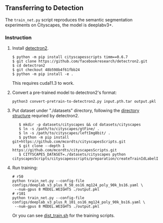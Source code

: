 
## Transferring to Detection

The `train_net.py` script reproduces the semantic segmentation experiments on Cityscapes, the model is deeplabv3+.

### Instruction

1. Install [detectron2](https://github.com/facebookresearch/detectron2/blob/master/INSTALL.md).
    ```
    $ python -m pip install cityscapesscripts timm==0.6.7
    $ git clone https://github.com/facebookresearch/detectron2.git
    $ cd detectron2
    $ git checkout 48b598b4f61fbb24
    $ python -m pip install -e .
    ```
    This requires cuda11.3 to work.

2. Convert a pre-trained model to detectron2's format:
   ```
   python3 convert-pretrain-to-detectron2.py input.pth.tar output.pkl
   ```

3. Put dataset under "./datasets" directory,
   following the [directory structure](https://github.com/facebookresearch/detectron2/tree/master/datasets)
	 requried by detectron2.
     ```
        $ mkdir -p datasets/cityscapes && cd datasets/cityscapes
        $ ln -s /path/to/cityscapes/gtFine/ .
        $ ln -s /path/to/cityscapes/leftImg8bit/ .
        $ python -m pip install git+https://github.com/mcordts/cityscapesScripts.git
        $ git clone --depth 1 https://github.com/mcordts/cityscapesScripts.git
        $ CITYSCAPES_DATASET=./datasets/cityscapes python cityscapesScripts/cityscapesscripts/preparation/createTrainIdLabelImgs.py
     ```

4. Run training:
   ```
   # r50 
   python train_net.py --config-file configs/deeplab_v3_plus_R_50_os16_mg124_poly_90k_bs16.yaml \
	--num-gpus 8 MODEL.WEIGHTS ./output.pkl
   # r101 
   python train_net.py --config-file configs/deeplab_v3_plus_R_101_os16_mg124_poly_90k_bs16.yaml \
	--num-gpus 8 MODEL.WEIGHTS ./output.pkl
   ```
    
    Or you can see [dist_train.sh](./dist_train.sh) for the training scripts.

